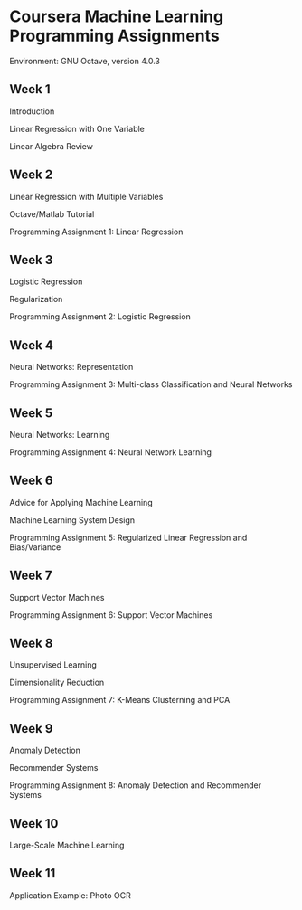 Coursera Machine Learning Programming Assignments
==============

Environment: GNU Octave, version 4.0.3

Week 1
--------------
Introduction

Linear Regression with One Variable

Linear Algebra Review

Week 2 
--------------
Linear Regression with Multiple Variables

Octave/Matlab Tutorial

Programming Assignment 1: Linear Regression

Week 3
--------------
Logistic Regression

Regularization

Programming Assignment 2: Logistic Regression

Week 4 
--------------
Neural Networks: Representation

Programming Assignment 3: Multi-class Classification and Neural Networks

Week 5 
--------------
Neural Networks: Learning

Programming Assignment 4: Neural Network Learning

Week 6 
--------------
Advice for Applying Machine Learning

Machine Learning System Design

Programming Assignment 5: Regularized Linear Regression and Bias/Variance

Week 7 
--------------
Support Vector Machines

Programming Assignment 6: Support Vector Machines

Week 8
-------------- 
Unsupervised Learning

Dimensionality Reduction

Programming Assignment 7: K-Means Clusterning and PCA

Week 9
--------------
Anomaly Detection

Recommender Systems

Programming Assignment 8: Anomaly Detection and Recommender Systems

Week 10
--------------
Large-Scale Machine Learning

Week 11
--------------
Application Example: Photo OCR